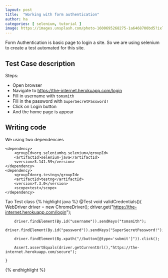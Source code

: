 ```yaml
---
layout: post
title:  "Working with form authentication"
author: ha
categories: [ selenium, tutorial ]
image: https://images.unsplash.com/photo-1600695268275-1a6468700bd5?ixlib=rb-1.2.1&ixid=eyJhcHBfaWQiOjEyMDd9&auto=format&fit=crop&w=2551&q=80
---
```


Form Authentication is basic page to login a site. So we are using selenium to create a test automated for this site.


## Test Case description

Steps: 
 - Open browser
 - Navigate to https://the-internet.herokuapp.com/login
 - Fill in username with `tomsmith`
 - Fill in the password with `SuperSecretPassword!`
 - Click on Login button
 - And the home page is appear



## Writing code 

We using two dependencies
```
<dependency>
    <groupId>org.seleniumhq.selenium</groupId>
    <artifactId>selenium-java</artifactId>
    <version>3.141.59</version>
</dependency>
<dependency>
    <groupId>org.testng</groupId>
    <artifactId>testng</artifactId>
    <version>7.3.0</version>
    <scope>test</scope>
</dependency>
```

Tạo Test class
{% highlight java %}
 @Test
    void validCredentials(){
        WebDriver driver = new ChromeDriver();
        driver.get("https://the-internet.herokuapp.com/login");

        driver.findElement(By.id("username")).sendKeys("tomsmith");
        driver.findElement(By.id("password")).sendKeys("SuperSecretPassword!");

        driver.findElement(By.xpath("//button[@type='submit']")).click();

        Assert.assertEquals(driver.getCurrentUrl(),"https://the-internet.herokuapp.com/secure");

    }
{% endhighlight %}